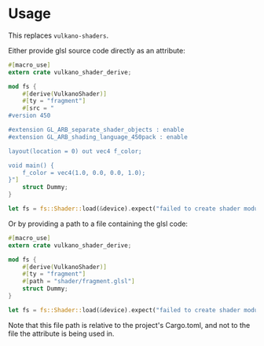 # Usage

This replaces `vulkano-shaders`.

Either provide glsl source code directly as an attribute:

```rust
#[macro_use]
extern crate vulkano_shader_derive;

mod fs {
    #[derive(VulkanoShader)]
    #[ty = "fragment"]
    #[src = "
#version 450

#extension GL_ARB_separate_shader_objects : enable
#extension GL_ARB_shading_language_450pack : enable

layout(location = 0) out vec4 f_color;

void main() {
    f_color = vec4(1.0, 0.0, 0.0, 1.0);
}"]
    struct Dummy;
}

let fs = fs::Shader::load(&device).expect("failed to create shader module");
```

Or by providing a path to a file containing the glsl code:

```rust
#[macro_use]
extern crate vulkano_shader_derive;

mod fs {
    #[derive(VulkanoShader)]
    #[ty = "fragment"]
    #[path = "shader/fragment.glsl"]
    struct Dummy;
}

let fs = fs::Shader::load(&device).expect("failed to create shader module");
```

Note that this file path is relative to the project's Cargo.toml, and not to the file the attribute is being used in.
